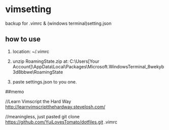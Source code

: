 # vimsetting
backup for .vimrc & (windows terminal)setting.json

## how to use
1. location:
~/.vimrc

2. unzip RoamingState.zip at:
  C:\Users\[Your Account]\AppData\Local\Packages\Microsoft.WindowsTerminal_8wekyb3d8bbwe\RoamingState

3. paste settings.json to you one.




##memo

//Learn Vimscript the Hard Way
http://learnvimscriptthehardway.stevelosh.com/

//meaningless, just pasted
git clone https://github.com/YuiLovesTomato/dotfiles.git .vimrc
